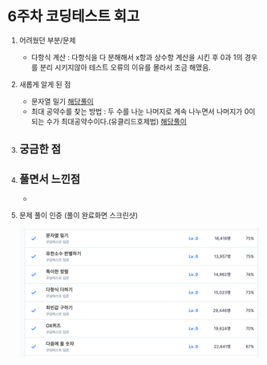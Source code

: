 # 6주차 코딩테스트 회고

1. 어려웠던 부분/문제
    - 다항식 계산 : 다항식을 다 분해해서 x항과 상수항 계산을 시킨 후 0과 1의 경우를 분리 시키지않아 테스트 오류의 이유를 몰라서 조금 해맸음. 

2. 새롭게 알게 된 점
    - 문자열 밀기 [해당풀이](./solution/문자열밀기.js)
    - 최대 공약수를 찾는 방법 : 두 수를 나눈 나머지로 계속 나누면서 나머지가 0이 되는 수가 최대공약수이다.(유클리드호제법) [해당풀이](./solution/유한소수판별하기.js)

3. 궁금한 점
    - 

4. 풀면서 느낀점
    - 
    - 

5. 문제 풀이 인증 (풀이 완료화면 스크린샷)
    
    ![7주차 코딩테스트 스크린샷.png](./7week_test_screenshot.png)
